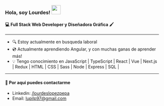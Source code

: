 
<h3> Hola, soy Lourdes! <img src="https://media.giphy.com/media/hvRJCLFzcasrR4ia7z/giphy.gif" width="30"></h3>
<h4>💻 Full Stack Web Developer y Diseñadora Gráfica 🖌️</h4>

<hr/>

- 🔍 Estoy actualmente en busqueda laboral
- 💿 Actualmente aprendiendo Angular, y con muchas ganas de aprender más!
- 💡 Tengo conocimiento en JavaScript | TypeScript | React | Vue | Next.js | Redux | HTML | CSS | Sass | Node | Express | SQL |

<hr/>

<h4>📩 Por aqui puedes contactarme</h4>

- Linkedin: <a href="https://www.linkedin.com/in/lourdeslopezpepa/" >/lourdeslopezpepa</a>
- Email: <a href="mailto:lupilp97@gmail.com" target="_blank">lupilp97@gmail.com</a>
